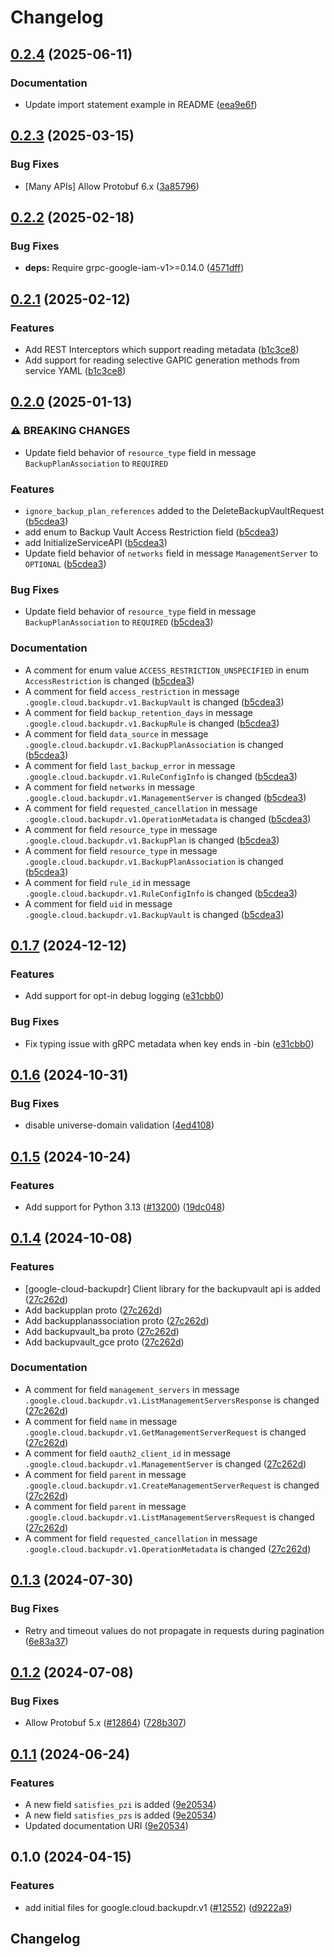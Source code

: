 # Changelog

## [0.2.4](https://github.com/googleapis/google-cloud-python/compare/google-cloud-backupdr-v0.2.3...google-cloud-backupdr-v0.2.4) (2025-06-11)


### Documentation

* Update import statement example in README ([eea9e6f](https://github.com/googleapis/google-cloud-python/commit/eea9e6f798406fec17a17dfd71e40fbeea42cf6a))

## [0.2.3](https://github.com/googleapis/google-cloud-python/compare/google-cloud-backupdr-v0.2.2...google-cloud-backupdr-v0.2.3) (2025-03-15)


### Bug Fixes

* [Many APIs] Allow Protobuf 6.x ([3a85796](https://github.com/googleapis/google-cloud-python/commit/3a85796774ebf728cbc9e82dc536316530ac78c1))

## [0.2.2](https://github.com/googleapis/google-cloud-python/compare/google-cloud-backupdr-v0.2.1...google-cloud-backupdr-v0.2.2) (2025-02-18)


### Bug Fixes

* **deps:** Require grpc-google-iam-v1&gt;=0.14.0 ([4571dff](https://github.com/googleapis/google-cloud-python/commit/4571dff9614843c6944c8568bd234c6ac5197218))

## [0.2.1](https://github.com/googleapis/google-cloud-python/compare/google-cloud-backupdr-v0.2.0...google-cloud-backupdr-v0.2.1) (2025-02-12)


### Features

* Add REST Interceptors which support reading metadata ([b1c3ce8](https://github.com/googleapis/google-cloud-python/commit/b1c3ce8b271e9d22afabcde054e81dcedae6b0ef))
* Add support for reading selective GAPIC generation methods from service YAML ([b1c3ce8](https://github.com/googleapis/google-cloud-python/commit/b1c3ce8b271e9d22afabcde054e81dcedae6b0ef))

## [0.2.0](https://github.com/googleapis/google-cloud-python/compare/google-cloud-backupdr-v0.1.7...google-cloud-backupdr-v0.2.0) (2025-01-13)


### ⚠ BREAKING CHANGES

* Update field behavior of `resource_type` field in message `BackupPlanAssociation` to `REQUIRED`

### Features

* `ignore_backup_plan_references` added to the DeleteBackupVaultRequest ([b5cdea3](https://github.com/googleapis/google-cloud-python/commit/b5cdea3f1d59f67ff0bd01d1891abf948a4f5582))
* add enum to Backup Vault Access Restriction field ([b5cdea3](https://github.com/googleapis/google-cloud-python/commit/b5cdea3f1d59f67ff0bd01d1891abf948a4f5582))
* add InitializeServiceAPI ([b5cdea3](https://github.com/googleapis/google-cloud-python/commit/b5cdea3f1d59f67ff0bd01d1891abf948a4f5582))
* Update field behavior of `networks` field in message `ManagementServer` to `OPTIONAL` ([b5cdea3](https://github.com/googleapis/google-cloud-python/commit/b5cdea3f1d59f67ff0bd01d1891abf948a4f5582))


### Bug Fixes

* Update field behavior of `resource_type` field in message `BackupPlanAssociation` to `REQUIRED` ([b5cdea3](https://github.com/googleapis/google-cloud-python/commit/b5cdea3f1d59f67ff0bd01d1891abf948a4f5582))


### Documentation

* A comment for enum value `ACCESS_RESTRICTION_UNSPECIFIED` in enum `AccessRestriction` is changed ([b5cdea3](https://github.com/googleapis/google-cloud-python/commit/b5cdea3f1d59f67ff0bd01d1891abf948a4f5582))
* A comment for field `access_restriction` in message `.google.cloud.backupdr.v1.BackupVault` is changed ([b5cdea3](https://github.com/googleapis/google-cloud-python/commit/b5cdea3f1d59f67ff0bd01d1891abf948a4f5582))
* A comment for field `backup_retention_days` in message `.google.cloud.backupdr.v1.BackupRule` is changed ([b5cdea3](https://github.com/googleapis/google-cloud-python/commit/b5cdea3f1d59f67ff0bd01d1891abf948a4f5582))
* A comment for field `data_source` in message `.google.cloud.backupdr.v1.BackupPlanAssociation` is changed ([b5cdea3](https://github.com/googleapis/google-cloud-python/commit/b5cdea3f1d59f67ff0bd01d1891abf948a4f5582))
* A comment for field `last_backup_error` in message `.google.cloud.backupdr.v1.RuleConfigInfo` is changed ([b5cdea3](https://github.com/googleapis/google-cloud-python/commit/b5cdea3f1d59f67ff0bd01d1891abf948a4f5582))
* A comment for field `networks` in message `.google.cloud.backupdr.v1.ManagementServer` is changed ([b5cdea3](https://github.com/googleapis/google-cloud-python/commit/b5cdea3f1d59f67ff0bd01d1891abf948a4f5582))
* A comment for field `requested_cancellation` in message `.google.cloud.backupdr.v1.OperationMetadata` is changed ([b5cdea3](https://github.com/googleapis/google-cloud-python/commit/b5cdea3f1d59f67ff0bd01d1891abf948a4f5582))
* A comment for field `resource_type` in message `.google.cloud.backupdr.v1.BackupPlan` is changed ([b5cdea3](https://github.com/googleapis/google-cloud-python/commit/b5cdea3f1d59f67ff0bd01d1891abf948a4f5582))
* A comment for field `resource_type` in message `.google.cloud.backupdr.v1.BackupPlanAssociation` is changed ([b5cdea3](https://github.com/googleapis/google-cloud-python/commit/b5cdea3f1d59f67ff0bd01d1891abf948a4f5582))
* A comment for field `rule_id` in message `.google.cloud.backupdr.v1.RuleConfigInfo` is changed ([b5cdea3](https://github.com/googleapis/google-cloud-python/commit/b5cdea3f1d59f67ff0bd01d1891abf948a4f5582))
* A comment for field `uid` in message `.google.cloud.backupdr.v1.BackupVault` is changed ([b5cdea3](https://github.com/googleapis/google-cloud-python/commit/b5cdea3f1d59f67ff0bd01d1891abf948a4f5582))

## [0.1.7](https://github.com/googleapis/google-cloud-python/compare/google-cloud-backupdr-v0.1.6...google-cloud-backupdr-v0.1.7) (2024-12-12)


### Features

* Add support for opt-in debug logging ([e31cbb0](https://github.com/googleapis/google-cloud-python/commit/e31cbb0e11ab2cb093411005682c2fa2c38e787c))


### Bug Fixes

* Fix typing issue with gRPC metadata when key ends in -bin ([e31cbb0](https://github.com/googleapis/google-cloud-python/commit/e31cbb0e11ab2cb093411005682c2fa2c38e787c))

## [0.1.6](https://github.com/googleapis/google-cloud-python/compare/google-cloud-backupdr-v0.1.5...google-cloud-backupdr-v0.1.6) (2024-10-31)


### Bug Fixes

* disable universe-domain validation ([4ed4108](https://github.com/googleapis/google-cloud-python/commit/4ed41088ab3cbadfe4de7fa170f172666015ed24))

## [0.1.5](https://github.com/googleapis/google-cloud-python/compare/google-cloud-backupdr-v0.1.4...google-cloud-backupdr-v0.1.5) (2024-10-24)


### Features

* Add support for Python 3.13 ([#13200](https://github.com/googleapis/google-cloud-python/issues/13200)) ([19dc048](https://github.com/googleapis/google-cloud-python/commit/19dc0485852406b90743297bcf257020e6012593))

## [0.1.4](https://github.com/googleapis/google-cloud-python/compare/google-cloud-backupdr-v0.1.3...google-cloud-backupdr-v0.1.4) (2024-10-08)


### Features

* [google-cloud-backupdr] Client library for the backupvault api is added ([27c262d](https://github.com/googleapis/google-cloud-python/commit/27c262d51c5d9f055152d9448f5fb6759da4bdb3))
* Add backupplan proto ([27c262d](https://github.com/googleapis/google-cloud-python/commit/27c262d51c5d9f055152d9448f5fb6759da4bdb3))
* Add backupplanassociation proto ([27c262d](https://github.com/googleapis/google-cloud-python/commit/27c262d51c5d9f055152d9448f5fb6759da4bdb3))
* Add backupvault_ba proto ([27c262d](https://github.com/googleapis/google-cloud-python/commit/27c262d51c5d9f055152d9448f5fb6759da4bdb3))
* Add backupvault_gce proto ([27c262d](https://github.com/googleapis/google-cloud-python/commit/27c262d51c5d9f055152d9448f5fb6759da4bdb3))


### Documentation

* A comment for field `management_servers` in message `.google.cloud.backupdr.v1.ListManagementServersResponse` is changed ([27c262d](https://github.com/googleapis/google-cloud-python/commit/27c262d51c5d9f055152d9448f5fb6759da4bdb3))
* A comment for field `name` in message `.google.cloud.backupdr.v1.GetManagementServerRequest` is changed ([27c262d](https://github.com/googleapis/google-cloud-python/commit/27c262d51c5d9f055152d9448f5fb6759da4bdb3))
* A comment for field `oauth2_client_id` in message `.google.cloud.backupdr.v1.ManagementServer` is changed ([27c262d](https://github.com/googleapis/google-cloud-python/commit/27c262d51c5d9f055152d9448f5fb6759da4bdb3))
* A comment for field `parent` in message `.google.cloud.backupdr.v1.CreateManagementServerRequest` is changed ([27c262d](https://github.com/googleapis/google-cloud-python/commit/27c262d51c5d9f055152d9448f5fb6759da4bdb3))
* A comment for field `parent` in message `.google.cloud.backupdr.v1.ListManagementServersRequest` is changed ([27c262d](https://github.com/googleapis/google-cloud-python/commit/27c262d51c5d9f055152d9448f5fb6759da4bdb3))
* A comment for field `requested_cancellation` in message `.google.cloud.backupdr.v1.OperationMetadata` is changed ([27c262d](https://github.com/googleapis/google-cloud-python/commit/27c262d51c5d9f055152d9448f5fb6759da4bdb3))

## [0.1.3](https://github.com/googleapis/google-cloud-python/compare/google-cloud-backupdr-v0.1.2...google-cloud-backupdr-v0.1.3) (2024-07-30)


### Bug Fixes

* Retry and timeout values do not propagate in requests during pagination ([6e83a37](https://github.com/googleapis/google-cloud-python/commit/6e83a37612d9eb951cb0ef1e372ef4241f8afa59))

## [0.1.2](https://github.com/googleapis/google-cloud-python/compare/google-cloud-backupdr-v0.1.1...google-cloud-backupdr-v0.1.2) (2024-07-08)


### Bug Fixes

* Allow Protobuf 5.x ([#12864](https://github.com/googleapis/google-cloud-python/issues/12864)) ([728b307](https://github.com/googleapis/google-cloud-python/commit/728b307ed0cc497685507a219e913f002f097132))

## [0.1.1](https://github.com/googleapis/google-cloud-python/compare/google-cloud-backupdr-v0.1.0...google-cloud-backupdr-v0.1.1) (2024-06-24)


### Features

* A new field `satisfies_pzi` is added ([9e20534](https://github.com/googleapis/google-cloud-python/commit/9e205344d6b24d6cedced1d9c177be7652f54267))
* A new field `satisfies_pzs` is added ([9e20534](https://github.com/googleapis/google-cloud-python/commit/9e205344d6b24d6cedced1d9c177be7652f54267))
* Updated documentation URI ([9e20534](https://github.com/googleapis/google-cloud-python/commit/9e205344d6b24d6cedced1d9c177be7652f54267))

## 0.1.0 (2024-04-15)


### Features

* add initial files for google.cloud.backupdr.v1 ([#12552](https://github.com/googleapis/google-cloud-python/issues/12552)) ([d9222a9](https://github.com/googleapis/google-cloud-python/commit/d9222a97786ce1badae4561410ca5e09386a3377))

## Changelog
